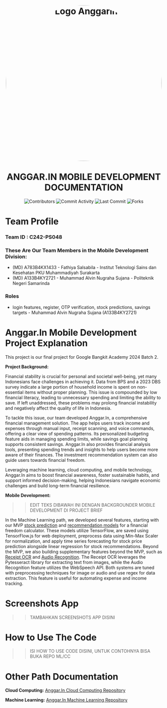 <h1 align="center">
<img align="center" src="https://github.com/user-attachments/assets/8a6f2ad2-2fc6-4bd4-ba68-c6674edd655b" alt="Logo Anggarin" width="500" style="border-radius: 50%;"></img>
<br>
<br>
ANGGAR.IN MOBILE DEVELOPMENT DOCUMENTATION
</h1>
<div align="center">

![Contributors](https://img.shields.io/github/contributors/Anggar-In/Mobile-Development?color=blue)
![Commit Activity](https://img.shields.io/github/commit-activity/m/Anggar-In/Mobile-Development?color=blue)
![Last Commit](https://img.shields.io/github/last-commit/Anggar-In/Mobile-Development?color=red)
![Forks](https://img.shields.io/github/forks/Anggar-In/Mobile-Development?style=flat-square)

</div>

# Team Profile

### Team ID : C242-PS048

### These Are Our Team Members in the Mobile Development Division:

* (MD) A783B4KX1433 - Fathiya Salsabila - Institut Teknologi Sains dan Kesehatan PKU Muhammadiyah Surakarta
* (MD) A133B4KY2721 - Muhammad Alvin Nugraha Sujana - Politeknik Negeri Samarinda


### Roles
* login features, register, OTP verification, stock predictions, savings targets - Muhammad Alvin Nugraha Sujana (A133B4KY2721)


# Anggar.In Mobile Development Project Explanation
This project is our final project for Google Bangkit Academy 2024 Batch 2.

**Project Background:**

Financial stability is crucial for personal and societal well-being, yet many Indonesians face challenges in achieving it. Data from BPS and a 2023 DBS survey indicate a large portion of household income is spent on non-essential items without proper planning. This issue is compounded by low financial literacy, leading to unnecessary spending and limiting the ability to save. If left unaddressed, these problems may prolong financial instability and negatively affect the quality of life in Indonesia.

To tackle this issue, our team developed Anggar.In, a comprehensive financial management solution. The app helps users track income and expenses through manual input, receipt scanning, and voice commands, offering a clear view of spending patterns. Its personalized budgeting feature aids in managing spending limits, while savings goal planning supports consistent savings. Anggar.In also provides financial analysis tools, presenting spending trends and insights to help users become more aware of their finances. The investment recommendation system can also guide users towards financial freedom.

Leveraging machine learning, cloud computing, and mobile technology, Anggar.In aims to boost financial awareness, foster sustainable habits, and support informed decision-making, helping Indonesians navigate economic challenges and build long-term financial resilience.


**Mobile Development:** 

>>EDIT TEKS DIBAWAH INI DENGAN BACKGROUNDER MOBILE DEVELOPMENT DI PROJECT BRIEF

In the Machine Learning path, we developed several features, starting with our MVP [stock prediction](https://github.com/Anggar-In/Machine-Learning/tree/main/stock_price_predictions) and [recommendation models](https://github.com/Anggar-In/Machine-Learning/tree/main/stockRecommendation)  for a financial freedom calculator. These models utilize TensorFlow, are saved using TensorFlow.js for web deployment, preprocess data using Min-Max Scaler for normalization, and apply time series forecasting for stock price prediction alongside linear regression for stock recommendations. Beyond the MVP, we also building supplementary features beyond the MVP, such as [Receipt OCR](https://github.com/Anggar-In/Machine-Learning/tree/main/Receipt_OCR) and [Audio Recognition](https://github.com/Anggar-In/Machine-Learning/tree/main/AudioRecognition). The Receipt OCR leverages the Pytesseract library for extracting text from images, while the Audio Recognition feature utilizes the WebSpeech API. Both systems are tuned with preprocessing techniques for image or audio and use regex for data extraction. This feature is useful for automating expense and income tracking.

# Screenshots App
>>TAMBAHKAN SCREENSHOTS APP DISINI

# How to Use The Code
>>ISI HOW TO USE CODE DISINI, UNTUK CONTOHNYA BISA BUKA REPO ML/CC

# Other Path Documentation 
**Cloud Computing:**
[Anggar.In Cloud Computing Repository](https://github.com/Anggar-In/Cloud-Computing)

**Machine Learning:**
[Anggar.In Machine Learning Repository](https://github.com/Anggar-In/Machine-Learning)



